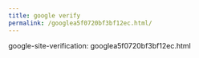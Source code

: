 ```yaml
---
title: google verify
permalink: /googlea5f0720bf3bf12ec.html/
---
```

google-site-verification: googlea5f0720bf3bf12ec.html

